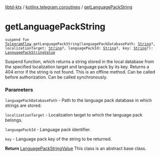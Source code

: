 [libtd-ktx](../index.md) / [kotlinx.telegram.coroutines](index.md) / [getLanguagePackString](./get-language-pack-string.md)

# getLanguagePackString

`suspend fun `[`TelegramFlow`](../kotlinx.telegram.core/-telegram-flow/index.md)`.getLanguagePackString(languagePackDatabasePath: `[`String`](https://kotlinlang.org/api/latest/jvm/stdlib/kotlin/-string/index.html)`?, localizationTarget: `[`String`](https://kotlinlang.org/api/latest/jvm/stdlib/kotlin/-string/index.html)`?, languagePackId: `[`String`](https://kotlinlang.org/api/latest/jvm/stdlib/kotlin/-string/index.html)`?, key: `[`String`](https://kotlinlang.org/api/latest/jvm/stdlib/kotlin/-string/index.html)`?): `[`LanguagePackStringValue`](https://tdlibx.github.io/td/docs/org/drinkless/td/libcore/telegram/TdApi/LanguagePackStringValue.html)

Suspend function, which returns a string stored in the local database from the specified
localization target and language pack by its key. Returns a 404 error if the string is not found.
This is an offline method. Can be called before authorization. Can be called synchronously.

### Parameters

`languagePackDatabasePath` - Path to the language pack database in which strings are stored.

`localizationTarget` - Localization target to which the language pack belongs.

`languagePackId` - Language pack identifier.

`key` - Language pack key of the string to be returned.

**Return**
[LanguagePackStringValue](https://tdlibx.github.io/td/docs/org/drinkless/td/libcore/telegram/TdApi/LanguagePackStringValue.html) This class is an abstract base class.

